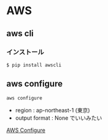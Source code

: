 # AWS

## aws cli

### インストール
```
$ pip install awscli
```

## aws configure
```
aws configure
```

- region : ap-northeast-1 (東京)
- output format : None でいいみたい


[AWS Configure](http://docs.aws.amazon.com/cli/latest/reference/configure/)



